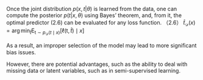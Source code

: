  Once the joint distribution $p(x, t|θ)$ is learned from the data, one can compute the posterior $p(t|x, θ)$ using Bayes’ theorem, and, from it, the optimal predictor (2.6) can be evaluated for any loss function.
（2.6）
$\hat{t}_{\mathcal{D}}(x)=\arg \min _{\hat{t}} \mathrm{E}_{\mathrm{t} \sim p_{\mathcal{D}}(t \mid x)}[\ell(\mathrm{t}, \hat{t}) \mid x]$


As a result, an improper selection of the model may lead to more signiﬁcant bias issues. 

However,  there are potential advantages, such as the ability to deal with missing data or latent variables, such as in semi-supervised learning.